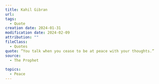 ```yaml
---
title: Kahil Gibran
url: 
tags:
  - Quote
creation date: 2024-01-31
modification date: 2024-02-09
attribution: ""
fileClass:
  - Quotes
quote: “You talk when you cease to be at peace with your thoughts.”
source:
  - The Prophet
 
topics:
  - Peace
---
```

